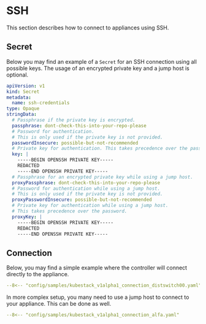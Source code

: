 # SSH

This section describes how to connect to appliances using SSH.

## Secret

Below you may find an example of a `Secret` for an SSH connection using all possible keys. The usage of an encrypted private key and a jump host is optional.

```yaml title="ssh-secret.yaml"
apiVersion: v1
kind: Secret
metadata:
  name: ssh-credentials
type: Opaque
stringData:
  # Passphrase if the private key is encrypted.
  passphrase: dont-check-this-into-your-repo-please
  # Password for authentication.
  # This is only used if the private key is not provided.
  passwordInsecure: possible-but-not-recommended
  # Private key for authentication. This takes precedence over the password.
  key: |
    -----BEGIN OPENSSH PRIVATE KEY-----
    REDACTED
    -----END OPENSSH PRIVATE KEY-----
  # Passphrase for an encrypted private key while using a jump host.
  proxyPassphrase: dont-check-this-into-your-repo-please
  # Password for authentication while using a jump host.
  # This is only used if the private key is not provided.
  proxyPasswordInsecure: possible-but-not-recommended
  # Private key for authentication while using a jump host.
  # This takes precedence over the password.
  proxyKey: |
    -----BEGIN OPENSSH PRIVATE KEY-----
    REDACTED
    -----END OPENSSH PRIVATE KEY-----
```

## Connection

Below, you may find a simple example where the controller will connect directly to the appliance.

```yaml title="distswitch00.yaml"
--8<-- "config/samples/kubestack_v1alpha1_connection_distswitch00.yaml"
```

In more complex setup, you many need to use a jump host to connect to your appliance. This can be done as well.

```yaml title="alfa.yaml"
--8<-- "config/samples/kubestack_v1alpha1_connection_alfa.yaml"
```

